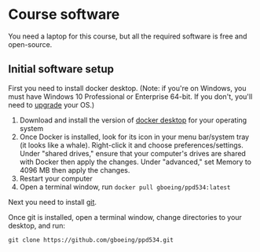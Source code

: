 # Course software

You need a laptop for this course, but all the required software is free and open-source.

## Initial software setup

First you need to install docker desktop. (Note: if you're on Windows, you must have Windows 10 Professional or Enterprise 64-bit. If you don't, you'll need to [upgrade](https://support.microsoft.com/en-us/help/12384/windows-10-upgrading-home-to-pro) your OS.)

  1. Download and install the version of [docker desktop](https://www.docker.com/products/docker-desktop) for your operating system
  2. Once Docker is installed, look for its icon in your menu bar/system tray (it looks like a whale). Right-click it and choose preferences/settings. Under "shared drives," ensure that your computer's drives are shared with Docker then apply the changes. Under "advanced," set Memory to 4096 MB then apply the changes.
  3. Restart your computer
  4. Open a terminal window, run `docker pull gboeing/ppd534:latest`

Next you need to install [git](https://git-scm.com/downloads).

Once git is installed, open a terminal window, change directories to your desktop, and run:

```
git clone https://github.com/gboeing/ppd534.git
```

